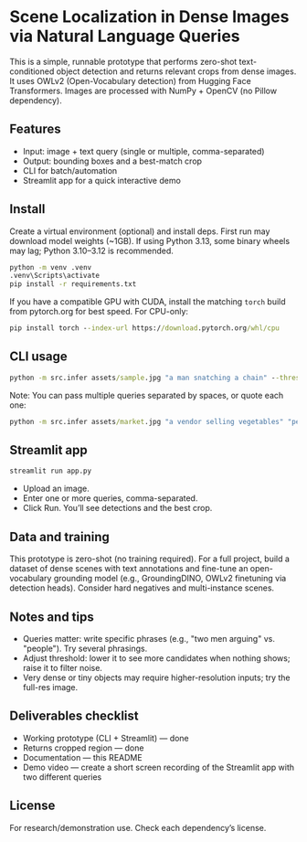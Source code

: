 # Scene Localization in Dense Images via Natural Language Queries

This is a simple, runnable prototype that performs zero-shot text-conditioned object detection and returns relevant crops from dense images. It uses OWLv2 (Open-Vocabulary detection) from Hugging Face Transformers. Images are processed with NumPy + OpenCV (no Pillow dependency).

## Features
- Input: image + text query (single or multiple, comma-separated)
- Output: bounding boxes and a best-match crop
- CLI for batch/automation
- Streamlit app for a quick interactive demo

## Install
Create a virtual environment (optional) and install deps. First run may download model weights (~1GB). If using Python 3.13, some binary wheels may lag; Python 3.10–3.12 is recommended.

```cmd
python -m venv .venv
.venv\Scripts\activate
pip install -r requirements.txt
```

If you have a compatible GPU with CUDA, install the matching `torch` build from pytorch.org for best speed. For CPU-only:

```cmd
pip install torch --index-url https://download.pytorch.org/whl/cpu
```

## CLI usage
```cmd
python -m src.infer assets/sample.jpg "a man snatching a chain" --threshold 0.25 --topk 5 --crop_out outputs/crop.jpg --vis_out outputs/vis.jpg
```
Note: You can pass multiple queries separated by spaces, or quote each one:
```cmd
python -m src.infer assets/market.jpg "a vendor selling vegetables" "people talking"
```

## Streamlit app
```cmd
streamlit run app.py
```
- Upload an image.
- Enter one or more queries, comma-separated.
- Click Run. You’ll see detections and the best crop.

## Data and training
This prototype is zero-shot (no training required). For a full project, build a dataset of dense scenes with text annotations and fine-tune an open-vocabulary grounding model (e.g., GroundingDINO, OWLv2 finetuning via detection heads). Consider hard negatives and multi-instance scenes.

## Notes and tips
- Queries matter: write specific phrases (e.g., "two men arguing" vs. "people"). Try several phrasings.
- Adjust threshold: lower it to see more candidates when nothing shows; raise it to filter noise.
- Very dense or tiny objects may require higher-resolution inputs; try the full-res image.

## Deliverables checklist
- Working prototype (CLI + Streamlit) — done
- Returns cropped region — done
- Documentation — this README
- Demo video — create a short screen recording of the Streamlit app with two different queries

## License
For research/demonstration use. Check each dependency’s license.
